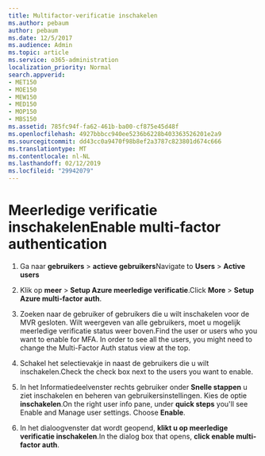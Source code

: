 ```yaml
---
title: Multifactor-verificatie inschakelen
ms.author: pebaum
author: pebaum
ms.date: 12/5/2017
ms.audience: Admin
ms.topic: article
ms.service: o365-administration
localization_priority: Normal
search.appverid:
- MET150
- MOE150
- MEW150
- MED150
- MOP150
- MBS150
ms.assetid: 785fc94f-fa62-461b-ba00-cf875e45d48f
ms.openlocfilehash: 4927bbbcc940ee5236b6228b403363526201e2a9
ms.sourcegitcommit: dd43cc0a9470f98b8ef2a3787c823801d674c666
ms.translationtype: MT
ms.contentlocale: nl-NL
ms.lasthandoff: 02/12/2019
ms.locfileid: "29942079"
---
```

# <a name="enable-multi-factor-authentication"></a><span data-ttu-id="de654-102">Meerledige verificatie inschakelen</span><span class="sxs-lookup"><span data-stu-id="de654-102">Enable multi-factor authentication</span></span>

1. <span data-ttu-id="de654-103">Ga naar **gebruikers** \> **actieve gebruikers**</span><span class="sxs-lookup"><span data-stu-id="de654-103">Navigate to **Users** \> **Active users**</span></span>
    
2. <span data-ttu-id="de654-104">Klik op **meer** \> **Setup Azure meerledige verificatie**.</span><span class="sxs-lookup"><span data-stu-id="de654-104">Click **More** \> **Setup Azure multi-factor auth**.</span></span> 
    
3. <span data-ttu-id="de654-p101">Zoeken naar de gebruiker of gebruikers die u wilt inschakelen voor de MVR gesloten. Wilt weergeven van alle gebruikers, moet u mogelijk meerledige verificatie status weer boven.</span><span class="sxs-lookup"><span data-stu-id="de654-p101">Find the user or users who you want to enable for MFA. In order to see all the users, you might need to change the Multi-Factor Auth status view at the top.</span></span>
    
4. <span data-ttu-id="de654-107">Schakel het selectievakje in naast de gebruikers die u wilt inschakelen.</span><span class="sxs-lookup"><span data-stu-id="de654-107">Check the check box next to the users you want to enable.</span></span>
    
5.  <span data-ttu-id="de654-p102">In het Informatiedeelvenster rechts gebruiker onder **Snelle stappen** u ziet inschakelen en beheren van gebruikersinstellingen. Kies de optie **inschakelen**.</span><span class="sxs-lookup"><span data-stu-id="de654-p102">On the right user info pane, under **quick steps** you'll see Enable and Manage user settings. Choose **Enable**.</span></span> 
    
6. <span data-ttu-id="de654-110">In het dialoogvenster dat wordt geopend, **klikt u op meerledige verificatie inschakelen**.</span><span class="sxs-lookup"><span data-stu-id="de654-110">In the dialog box that opens, **click enable multi-factor auth**.</span></span> 
    

